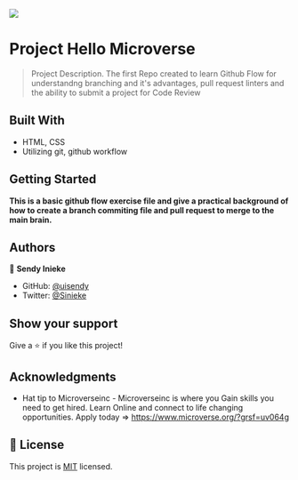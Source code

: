 ![](https://img.shields.io/badge/Microverse-blueviolet)

# Project Hello Microverse

> Project Description.
The first Repo created to learn Github Flow for understandng branching and it's advantages, pull request linters and the ability to submit a project for Code Review


## Built With

- HTML, CSS
- Utilizing git, github workflow


## Getting Started

**This is a basic github flow exercise file and give a practical background of how to create a branch commiting file and pull request to merge to the main brain.**


## Authors

👤 **Sendy Inieke**

- GitHub: [@uisendy](https://github.com/uisendy)
- Twitter: [@Sinieke](https://twitter.com/Sinieke)


## Show your support

Give a ⭐️ if you like this project!

## Acknowledgments

- Hat tip to Microverseinc - 
Microverseinc is where you Gain skills you need to get hired. Learn Online and connect to life changing opportunities. Apply today => https://www.microverse.org/?grsf=uv064g


## 📝 License

This project is [MIT](./MIT.md) licensed.
